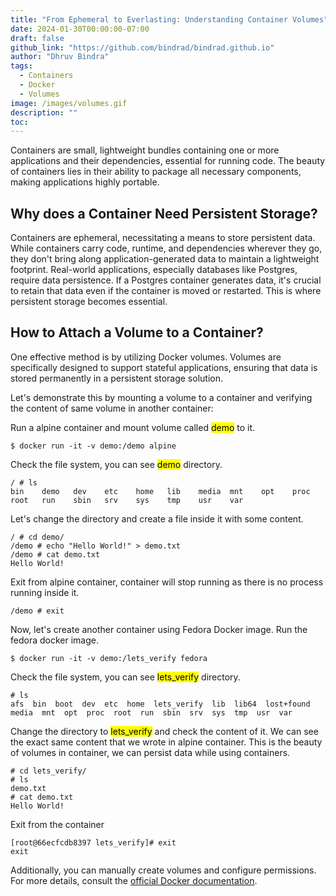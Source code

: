 ```yaml
---
title: "From Ephemeral to Everlasting: Understanding Container Volumes"
date: 2024-01-30T00:00:00-07:00
draft: false
github_link: "https://github.com/bindrad/bindrad.github.io"
author: "Dhruv Bindra"
tags:
  - Containers
  - Docker
  - Volumes
image: /images/volumes.gif
description: ""
toc: 
---
```


Containers are small, lightweight bundles containing one or more applications and their dependencies, essential for running code. The beauty of containers lies in their ability to package all necessary components, making applications highly portable.


## Why does a Container Need Persistent Storage?

Containers are ephemeral, necessitating a means to store persistent data. While containers carry code, runtime, and dependencies wherever they go, they don't bring along application-generated data to maintain a lightweight footprint. Real-world applications, especially databases like Postgres, require data persistence. If a Postgres container generates data, it's crucial to retain that data even if the container is moved or restarted. This is where persistent storage becomes essential.

## How to Attach a Volume to a Container?

One effective method is by utilizing Docker volumes. Volumes are specifically designed to support stateful applications, ensuring that data is stored permanently in a persistent storage solution. 

Let's demonstrate this by mounting a volume to a container and verifying the content of same volume in another container:

Run a alpine container and mount volume called <mark>demo</mark> to it.
```
$ docker run -it -v demo:/demo alpine
```

Check the file system, you can see <mark>demo</mark> directory.
```
/ # ls
bin    demo   dev    etc    home   lib    media  mnt    opt    proc   root   run    sbin   srv    sys    tmp    usr    var
```

Let's change the directory and create a file inside it with some content.
```
/ # cd demo/
/demo # echo "Hello World!" > demo.txt
/demo # cat demo.txt
Hello World!
```

Exit from alpine container, container will stop running as there is no process running inside it.
```
/demo # exit
```

Now, let's create another container using Fedora Docker image. Run the fedora docker image.
```
$ docker run -it -v demo:/lets_verify fedora
```

Check the file system, you can see <mark>lets_verify</mark> directory.
```
# ls
afs  bin  boot  dev  etc  home  lets_verify  lib  lib64  lost+found  media  mnt  opt  proc  root  run  sbin  srv  sys  tmp  usr  var
```

Change the directory to <mark>lets_verify</mark> and check the content of it. We can see the exact same content that we wrote in alpine container. This is the beauty of volumes in container, we can persist data while using containers.
```
# cd lets_verify/
# ls
demo.txt
# cat demo.txt
Hello World!
```

Exit from the container
```
[root@66ecfcdb8397 lets_verify]# exit
exit
```

Additionally, you can manually create volumes and configure permissions. For more details, consult the [official Docker documentation](https://docs.docker.com/storage/volumes/).
